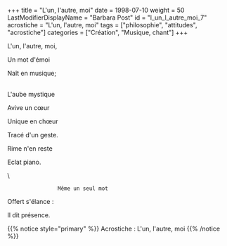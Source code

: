 +++
title = "L'un, l'autre, moi"
date = 1998-07-10
weight = 50
LastModifierDisplayName = "Barbara Post"
id = "l_un_l_autre_moi_7"
acrostiche = "L'un, l'autre, moi"
tags = ["philosophie", "attitudes", "acrostiche"]
categories = ["Création", "Musique, chant"]
+++

L'un, l'autre, moi,

Un mot d'émoi

Naît en musique;

 \
L'aube mystique

Avive un cœur

Unique en chœur

Tracé d'un geste.

Rime n'en reste

Eclat piano.

 \

                    Même un seul mot

Offert s'élance :

Il dit présence.

{{% notice style="primary" %}}
Acrostiche : L'un, l'autre, moi
{{% /notice %}}
